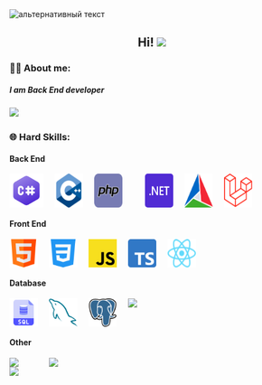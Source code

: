 <img src="https://camo.githubusercontent.com/40b0f78b261dbde178a253307fec1de25875f92469232dbef42479ac749dcfdb/68747470733a2f2f63617073756c652d72656e6465722e76657263656c2e6170702f6170693f747970653d776176696e6726636f6c6f723d373730304646266865696768743d3137302673656374696f6e3d686561646572" alt="альтернативный текст">
<h2 align="center">Hi! <img src="https://github.com/blackcater/blackcater/raw/main/images/Hi.gif" height="32"/></h2>

### 👨‍💻 About me:
##### I am Back End developer
<img src="https://user-images.githubusercontent.com/73097560/115834477-dbab4500-a447-11eb-908a-139a6edaec5c.gif">

### 🌐 Hard Skills:
#### Back End
<div style="display: flex; grid-gap: 20px">
   <img src="https://github.com/D0NIFF/D0NIFF/blob/master/assets/c-sharp.svg" style="width: 60px"> 
   <img src="https://github.com/D0NIFF/D0NIFF/blob/master/assets/cpp.png" style="width: 50px">
   <img src="https://github.com/D0NIFF/D0NIFF/blob/master/assets/php.png" style="width: 50px">
   <br>
   <img src="https://github.com/D0NIFF/D0NIFF/blob/master/assets/dotnet.svg" style="width: 50px; border-radius: 5px">
   <img src="https://github.com/D0NIFF/D0NIFF/blob/master/assets/CMake.png" style="width: 50px">
   <img src="https://github.com/D0NIFF/D0NIFF/blob/master/assets/Laravel.png" style="width: 50px">   
</div>

#### Front End
<div style="display: flex; grid-gap: 20px">
   <img src="https://github.com/D0NIFF/D0NIFF/blob/master/assets/html.png" style="width: 50px">
   <img src="https://github.com/D0NIFF/D0NIFF/blob/master/assets/css.png" style="width: 50px">
   <img src="https://github.com/D0NIFF/D0NIFF/blob/master/assets/javascript.svg" style="width: 50px">
   <img src="https://github.com/D0NIFF/D0NIFF/blob/master/assets/typescript.svg" style="width: 50px">
   <img src="https://github.com/D0NIFF/D0NIFF/blob/master/assets/reactjs.svg" style="width: 50px">
</div>

#### Database
<div style="display: flex; grid-gap: 20px">
   <img src="https://github.com/D0NIFF/D0NIFF/blob/master/assets/sql.png" style="width: 50px">
   <img src="https://github.com/D0NIFF/D0NIFF/blob/master/assets/mysql.png" style="width: 50px">
   <img src="https://github.com/D0NIFF/D0NIFF/blob/master/assets/postgre.png" style="width: 50px">
   <img src="https://www.svgrepo.com/show/303460/redis-logo.svg" style="width: 50px">
</div>

#### Other
<div style="display: flex; grid-gap: 20px">
   <img src="https://www.svgrepo.com/show/452192/docker.svg" style="width: 50px">
   <img src="https://www.svgrepo.com/show/452210/git.svg" style="width: 50px">
</div>

   

<img src="https://camo.githubusercontent.com/6252eacbfc5e3d3187db58281ee0a7e1615540c5a7915274da75bdc28f9cb4fd/68747470733a2f2f63617073756c652d72656e6465722e76657263656c2e6170702f6170693f747970653d776176696e6726636f6c6f723d373730304646266865696768743d3135382673656374696f6e3d666f6f746572">
